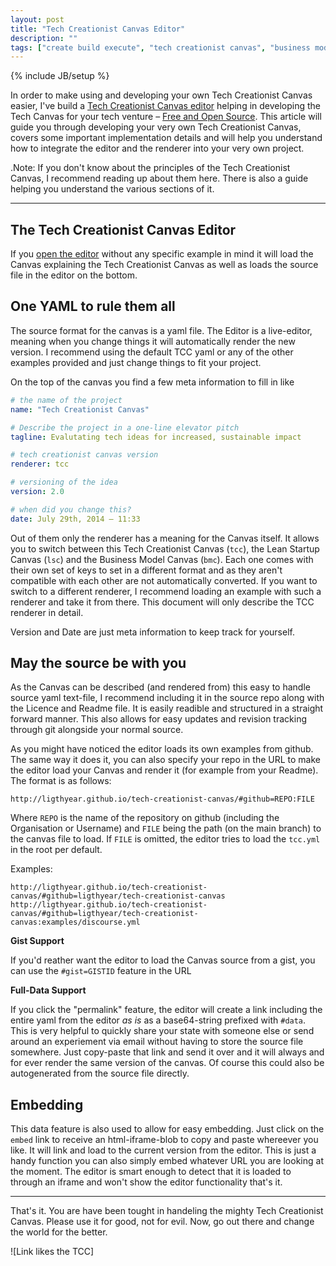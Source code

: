 ```yaml
---
layout: post
title: "Tech Creationist Canvas Editor"
description: ""
tags: ["create build execute", "tech creationist canvas", "business model canvas", "cbe", "lean startup canvas", "lean startup"]
---
```

{% include JB/setup %}

In order to make using and developing your own Tech Creationist Canvas easier, I've build a [Tech Creationist Canvas editor](http://canvas.create-build-execute.com) helping in developing the Tech Canvas for your tech venture – [Free and Open Source](https://github.com/ligthyear/tech-creationist-canvas). This article will guide you through developing your very own Tech Creationist Canvas, covers some important implementation details and will help you understand how to integrate the editor and the renderer into your very own project.


.Note: If you don't know about the principles of the Tech Creationist Canvas, I recommend reading up about them here. There is also a guide helping you understand the various sections of it.


----

## The Tech Creationist Canvas Editor


If you [open the editor](http://canvas.create-build-execute.com) without any specific example in mind it will load the Canvas explaining the Tech Creationist Canvas as well as loads the source file in the editor on the bottom.

## One YAML to rule them all
The source format for the canvas is a yaml file. The Editor is a live-editor, meaning when you change things it will automatically render the new version. I recommend using the default TCC yaml or any of the other examples provided and just change things to fit your project.

On the top of the canvas you find a few meta information to fill in like

``` yaml
# the name of the project
name: "Tech Creationist Canvas"

# Describe the project in a one-line elevator pitch
tagline: Evalutating tech ideas for increased, sustainable impact

# tech creationist canvas version
renderer: tcc

# versioning of the idea
version: 2.0

# when did you change this?
date: July 29th, 2014 – 11:33
```

Out of them only the renderer has a meaning for the Canvas itself. It allows you to switch between this Tech Creationist Canvas (`tcc`),  the Lean Startup Canvas (`lsc`) and the Business Model Canvas (`bmc`). Each one comes with their own set of keys to set in a different format and as they aren't compatible with each other are not automatically converted. If you want to switch to a different renderer, I recommend loading an example with such a renderer and take it from there. This document will only describe the TCC renderer in detail.

Version and Date are just meta information to keep track for yourself.


## May the source be with you

As the Canvas can be described (and rendered from) this easy to handle source yaml text-file, I recommend including it in the source repo along with the Licence and Readme file. It is easily readible and structured in a straight forward manner. This also allows for easy updates and revision tracking through git alongside your normal source.

As you might have noticed the editor loads its own examples from github. The same way it does it, you can also specify your repo in the URL to make the editor load your Canvas and render it (for example from your Readme). The format is as follows:

  ```http://ligthyear.github.io/tech-creationist-canvas/#github=REPO:FILE```

Where `REPO` is the name of the repository on github (including the Organisation or Username) and `FILE` being the path (on the main branch) to the canvas file to load. If `FILE` is omitted, the editor tries to load the `tcc.yml` in the root per default.

Examples:

  ```
  http://ligthyear.github.io/tech-creationist-canvas/#github=ligthyear/tech-creationist-canvas
  http://ligthyear.github.io/tech-creationist-canvas/#github=ligthyear/tech-creationist-canvas:examples/discourse.yml
  ```

**Gist Support**

If you'd reather want the editor to load the Canvas source from a gist, you can use the `#gist=GISTID` feature in the URL

**Full-Data Support**

If you click the "permalink" feature, the editor will create a link including the entire yaml from the editor *as is* as a base64-string prefixed with `#data`. This is very helpful to quickly share your state with someone else or send around an experiement via email without having to store the source file somewhere. Just copy-paste that link and send it over and it will always and for ever render the same version of the canvas. Of course this could also be autogenerated from the source file directly.


## Embedding

This data feature is also used to allow for easy embedding. Just click on the `embed` link to receive an html-iframe-blob to copy and paste whereever you like. It will link and load to the current version from the editor. This is just a handy function you can also simply embed whatever URL you are looking at the moment. The editor is smart enough to detect that it is loaded to through an iframe and won't show the editor functionality that's it.

---

That's it. You are have been tought in handeling the mighty Tech Creationist Canvas. Please use it for good, not for evil. Now, go out there and change the world for the better.

![Link likes the TCC]
